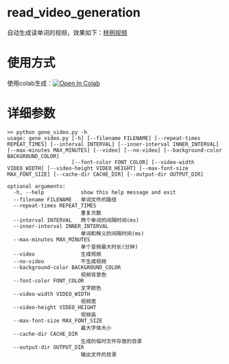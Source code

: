 # read_video_generation

自动生成读单词的视频，效果如下：[样例视频](https://github.com/iioSnail/read_video_generation/raw/main/samples/samples.mp4)

# 使用方式

使用colab生成：[![Open In Colab](https://colab.research.google.com/assets/colab-badge.svg)](https://colab.research.google.com/github/iioSnail/read_video_generation/blob/master/colab.ipynb)

# 详细参数

```
>> python gene_video.py -h
usage: gene_video.py [-h] [--filename FILENAME] [--repeat-times REPEAT_TIMES] [--interval INTERVAL] [--inner-interval INNER_INTERVAL] [--max-minutes MAX_MINUTES] [--video] [--no-video] [--background-color BACKGROUND_COLOR]
                     [--font-color FONT_COLOR] [--video-width VIDEO_WIDTH] [--video-height VIDEO_HEIGHT] [--max-font-size MAX_FONT_SIZE] [--cache-dir CACHE_DIR] [--output-dir OUTPUT_DIR]

optional arguments:
  -h, --help            show this help message and exit
  --filename FILENAME   单词文件的路径
  --repeat-times REPEAT_TIMES
                        重复次数
  --interval INTERVAL   两个单词的间隔时间(ms)
  --inner-interval INNER_INTERVAL
                        单词和释义的间隔时间(ms)
  --max-minutes MAX_MINUTES
                        单个音频最大时长(分钟)
  --video               生成视频
  --no-video            不生成视频
  --background-color BACKGROUND_COLOR
                        视频背景色
  --font-color FONT_COLOR
                        文字颜色
  --video-width VIDEO_WIDTH
                        视频宽
  --video-height VIDEO_HEIGHT
                        视频高
  --max-font-size MAX_FONT_SIZE
                        最大字体大小
  --cache-dir CACHE_DIR
                        生成的临时文件存放的目录
  --output-dir OUTPUT_DIR
                        输出文件的目录

```